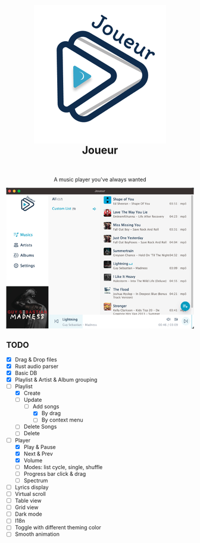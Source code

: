 <h1 align="center">
  <br>
 <img align="center" alt="Joueur" src="./static/logo@2x.png" />
  <br>
  Joueur
  <br>
  <br>
</h1>

<p align="center">
A music player you've always wanted
</p>

<p align="center">
  <a href="" target="_blank" rel="noopener noreferrer" >
    <img src="./assets/screenshot.png" alt="Joueur screenshots" width="600" height="auto">
  </a>
</p>

## TODO

* [x] Drag & Drop files
* [x] Rust audio parser
* [x] Basic DB 
* [x] Playlist & Artist & Album grouping
* [ ] Playlist
  * [x] Create
  * [ ] Update 
    * [ ] Add songs
      * [x] By drag
      * [ ] By context menu
  * [ ] Delete Songs 
  * [ ] Delete 
* [ ] Player
  * [x] Play & Pause
  * [x] Next & Prev
  * [x] Volume
  * [ ] Modes: list cycle, single, shuffle
  * [ ] Progress bar click & drag
  * [ ] Spectrum
* [ ] Lyrics display
* [ ] Virtual scroll
* [ ] Table view
* [ ] Grid view
* [ ] Dark mode
* [ ] I18n
* [ ] Toggle with different theming color
* [ ] Smooth animation